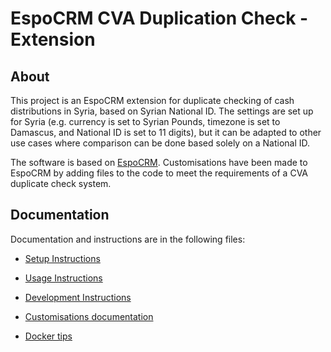 # EspoCRM CVA Duplication Check - Extension

## About

This project is an EspoCRM extension for duplicate checking of cash distributions in Syria, based on Syrian National ID.
The settings are set up for Syria (e.g. currency is set to Syrian Pounds, timezone is set to Damascus, and National ID is set to 11 digits), but it can be adapted to other use cases where comparison can be done based solely on a National ID.

The software is based on [EspoCRM](https://www.espocrm.com/). Customisations have been made to EspoCRM by adding files to the code to meet the requirements of a CVA duplicate check system.

## Documentation

Documentation and instructions are in the following files:

- [Setup Instructions](https://github.com/IFRC-Secretariat/espocrm-cva-duplicate-check/blob/main/docs/01-setup.md)

- [Usage Instructions](https://github.com/IFRC-Secretariat/espocrm-cva-duplicate-check/blob/main/docs/02-usage.md)

- [Development Instructions](https://github.com/IFRC-Secretariat/espocrm-cva-duplicate-check/blob/main/docs/03-development.md)

- [Customisations documentation](https://github.com/IFRC-Secretariat/espocrm-cva-duplicate-check/blob/main/docs/04-customisations.md)

- [Docker tips](https://github.com/IFRC-Secretariat/espocrm-cva-duplicate-check/blob/main/docs/05-docker.md)